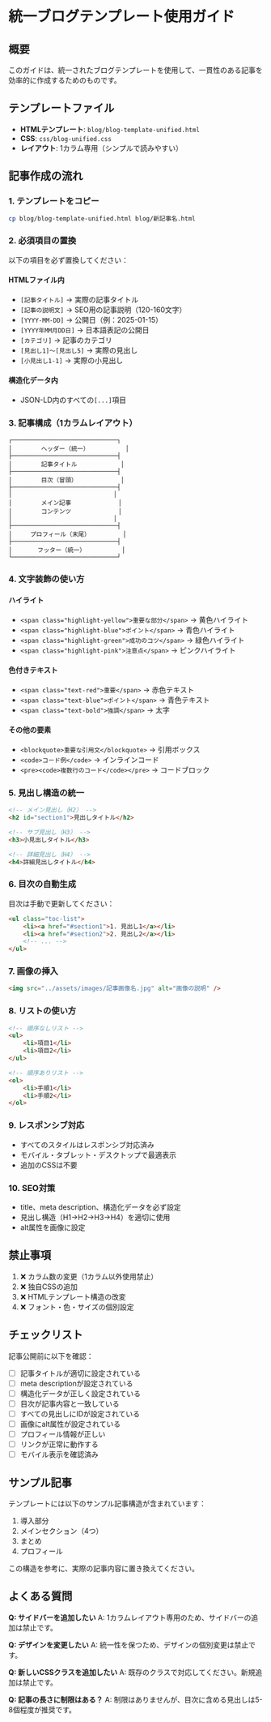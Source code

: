 # 統一ブログテンプレート使用ガイド

## 概要
このガイドは、統一されたブログテンプレートを使用して、一貫性のある記事を効率的に作成するためのものです。

## テンプレートファイル
- **HTMLテンプレート**: `blog/blog-template-unified.html`
- **CSS**: `css/blog-unified.css` 
- **レイアウト**: 1カラム専用（シンプルで読みやすい）

## 記事作成の流れ

### 1. テンプレートをコピー
```bash
cp blog/blog-template-unified.html blog/新記事名.html
```

### 2. 必須項目の置換
以下の項目を必ず置換してください：

#### HTMLファイル内
- `[記事タイトル]` → 実際の記事タイトル
- `[記事の説明文]` → SEO用の記事説明（120-160文字）
- `[YYYY-MM-DD]` → 公開日（例：2025-01-15）
- `[YYYY年MM月DD日]` → 日本語表記の公開日
- `[カテゴリ]` → 記事のカテゴリ
- `[見出し1]〜[見出し5]` → 実際の見出し
- `[小見出し1-1]` → 実際の小見出し

#### 構造化データ内
- JSON-LD内のすべての`[...]`項目

### 3. 記事構成（1カラムレイアウト）

```
┌─────────────────────────────┐
│        ヘッダー（統一）          │
├─────────────────────────────┤
│        記事タイトル            │
├─────────────────────────────┤
│        目次（冒頭）            │
├─────────────────────────────┤
│                            │
│        メイン記事             │
│        コンテンツ             │
│                            │
├─────────────────────────────┤
│     プロフィール（末尾）         │
├─────────────────────────────┤
│       フッター（統一）          │
└─────────────────────────────┘
```

### 4. 文字装飾の使い方

#### ハイライト
- `<span class="highlight-yellow">重要な部分</span>` → 黄色ハイライト
- `<span class="highlight-blue">ポイント</span>` → 青色ハイライト  
- `<span class="highlight-green">成功のコツ</span>` → 緑色ハイライト
- `<span class="highlight-pink">注意点</span>` → ピンクハイライト

#### 色付きテキスト
- `<span class="text-red">重要</span>` → 赤色テキスト
- `<span class="text-blue">ポイント</span>` → 青色テキスト
- `<span class="text-bold">強調</span>` → 太字

#### その他の要素
- `<blockquote>重要な引用文</blockquote>` → 引用ボックス
- `<code>コード例</code>` → インラインコード
- `<pre><code>複数行のコード</code></pre>` → コードブロック

### 5. 見出し構造の統一

```html
<!-- メイン見出し（H2） -->
<h2 id="section1">見出しタイトル</h2>

<!-- サブ見出し（H3） -->
<h3>小見出しタイトル</h3>

<!-- 詳細見出し（H4） -->
<h4>詳細見出しタイトル</h4>
```

### 6. 目次の自動生成
目次は手動で更新してください：
```html
<ul class="toc-list">
    <li><a href="#section1">1. 見出し1</a></li>
    <li><a href="#section2">2. 見出し2</a></li>
    <!-- ... -->
</ul>
```

### 7. 画像の挿入
```html
<img src="../assets/images/記事画像名.jpg" alt="画像の説明" />
```

### 8. リストの使い方
```html
<!-- 順序なしリスト -->
<ul>
    <li>項目1</li>
    <li>項目2</li>
</ul>

<!-- 順序ありリスト -->
<ol>
    <li>手順1</li>
    <li>手順2</li>
</ol>
```

### 9. レスポンシブ対応
- すべてのスタイルはレスポンシブ対応済み
- モバイル・タブレット・デスクトップで最適表示
- 追加のCSSは不要

### 10. SEO対策
- title、meta description、構造化データを必ず設定
- 見出し構造（H1→H2→H3→H4）を適切に使用
- alt属性を画像に設定

## 禁止事項
1. ❌ カラム数の変更（1カラム以外使用禁止）
2. ❌ 独自CSSの追加
3. ❌ HTMLテンプレート構造の改変
4. ❌ フォント・色・サイズの個別設定

## チェックリスト
記事公開前に以下を確認：

- [ ] 記事タイトルが適切に設定されている
- [ ] meta descriptionが設定されている  
- [ ] 構造化データが正しく設定されている
- [ ] 目次が記事内容と一致している
- [ ] すべての見出しにIDが設定されている
- [ ] 画像にalt属性が設定されている
- [ ] プロフィール情報が正しい
- [ ] リンクが正常に動作する
- [ ] モバイル表示を確認済み

## サンプル記事
テンプレートには以下のサンプル記事構造が含まれています：
1. 導入部分
2. メインセクション（4つ）
3. まとめ
4. プロフィール

この構造を参考に、実際の記事内容に置き換えてください。

## よくある質問

**Q: サイドバーを追加したい**
A: 1カラムレイアウト専用のため、サイドバーの追加は禁止です。

**Q: デザインを変更したい**
A: 統一性を保つため、デザインの個別変更は禁止です。

**Q: 新しいCSSクラスを追加したい**
A: 既存のクラスで対応してください。新規追加は禁止です。

**Q: 記事の長さに制限はある？**
A: 制限はありませんが、目次に含める見出しは5-8個程度が推奨です。
